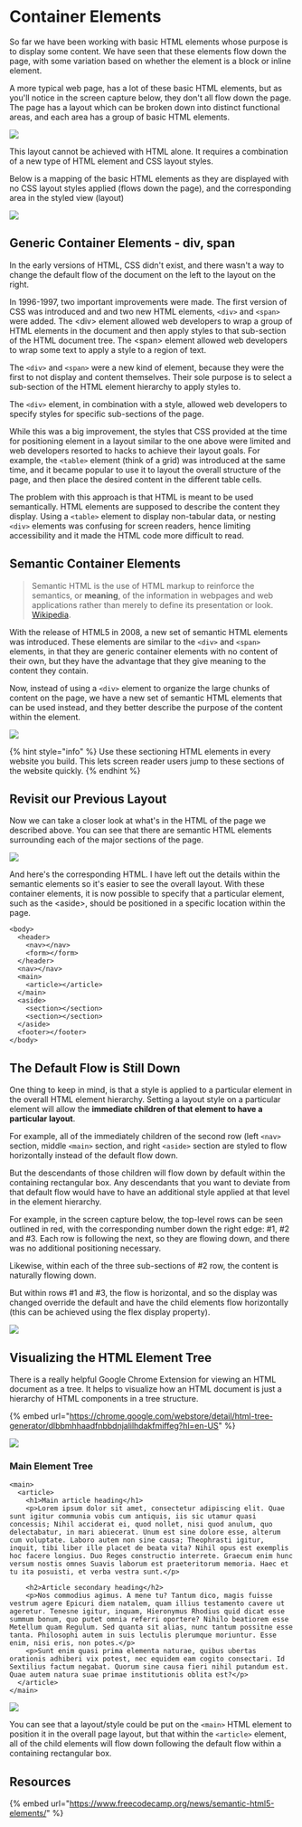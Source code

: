 # Container Elements

So far we have been working with basic HTML elements whose purpose is to display some content. We have seen that these elements flow down the page, with some variation based on whether the element is a block or inline element.

A more typical web page, has a lot of these basic HTML elements, but as you'll notice in the screen capture below, they don't all flow down the page. The page has a layout which can be broken down into distinct functional areas, and each area has a group of basic HTML elements.

![](<../../.gitbook/assets/image (238).png>)

This layout cannot be achieved with HTML alone. It requires a combination of a new type of HTML element and CSS layout styles.

Below is a mapping of the basic HTML elements as they are displayed with no CSS layout styles applied (flows down the page), and the corresponding area in the styled view (layout)

![](<../../.gitbook/assets/image (222) (1).png>)

## Generic Container Elements - div, span

In the early versions of HTML, CSS didn't exist, and there wasn't a way to change the default flow of the document on the left to the layout on the right.

In 1996-1997, two important improvements were made. The first version of CSS was introduced and and two new HTML elements, `<div>` and `<span>` were added. The \<div> element allowed web developers to wrap a group of HTML elements in the document and then apply styles to that sub-section of the HTML document tree. The \<span> element allowed web developers to wrap some text to apply a style to a region of text.

The `<div>` and `<span>` were a new kind of element, because they were the first to not display and content themselves. Their sole purpose is to select a sub-section of the HTML element hierarchy to apply styles to.

The `<div>` element, in combination with a style, allowed web developers to specify styles for specific sub-sections of the page.

While this was a big improvement, the styles that CSS provided at the time for positioning element in a layout similar to the one above were limited and web developers resorted to hacks to achieve their layout goals. For example, the `<table>` element (think of a grid) was introduced at the same time, and it became popular to use it to layout the overall structure of the page, and then place the desired content in the different table cells.

The problem with this approach is that HTML is meant to be used semantically. HTML elements are supposed to describe the content they display. Using a `<table>` element to display non-tabular data, or nesting `<div>` elements was confusing for screen readers, hence limiting accessibility and it made the HTML code more difficult to read.

## Semantic Container Elements

> Semantic HTML is the use of HTML markup to reinforce the semantics, or **meaning**, of the information in webpages and web applications rather than merely to define its presentation or look. [Wikipedia](https://en.wikipedia.org/wiki/Semantic_HTML).

With the release of HTML5 in 2008, a new set of semantic HTML elements was introduced. These elements are similar to the `<div>` and `<span>` elements, in that they are generic container elements with no content of their own, but they have the advantage that they give meaning to the content they contain.

Now, instead of using a `<div>` element to organize the large chunks of content on the page, we have a new set of semantic HTML elements that can be used instead, and they better describe the purpose of the content within the element.

![](<../../.gitbook/assets/image (4).png>)

{% hint style="info" %}
Use these sectioning HTML elements in every website you build. This lets screen reader users jump to these sections of the website quickly.
{% endhint %}

## Revisit our Previous Layout

Now we can take a closer look at what's in the HTML of the page we described above. You can see that there are semantic HTML elements surrounding each of the major sections of the page.

![](<../../.gitbook/assets/image (219) (1).png>)

And here's the corresponding HTML. I have left out the details within the semantic elements so it's easier to see the overall layout. With these container elements, it is now possible to specify that a particular element, such as the \<aside>, should be positioned in a specific location within the page.

```markup
<body>
  <header>
    <nav></nav>
    <form></form>
  </header>
  <nav></nav>
  <main>
    <article></article>
  </main>
  <aside>
    <section></section>
    <section></section>
  </aside>
  <footer></footer>
</body>
```

## The Default Flow is Still Down

One thing to keep in mind, is that a style is applied to a particular element in the overall HTML element hierarchy. Setting a layout style on a particular element will allow the **immediate children of that element to have a particular layout**.

For example, all of the immediately children of the second row (left `<nav>` section, middle `<main>` section, and right `<aside>` section are styled to flow horizontally instead of the default flow down.

But the descendants of those children will flow down by default within the containing rectangular box. Any descendants that you want to deviate from that default flow would have to have an additional style applied at that level in the element hierarchy.

For example, in the screen capture below, the top-level rows can be seen outlined in red, with the corresponding number down the right edge: #1, #2 and #3. Each row is following the next, so they are flowing down, and there was no additional positioning necessary.

Likewise, within each of the three sub-sections of #2 row, the content is naturally flowing down.

But within rows #1 and #3, the flow is horizontal, and so the display was changed override the default and have the child elements flow horizontally (this can be achieved using the flex display property).

![](<../../.gitbook/assets/image (237).png>)

## Visualizing the HTML Element Tree

There is a really helpful Google Chrome Extension for viewing an HTML document as a tree. It helps to visualize how an HTML document is just a hierarchy of HTML components in a tree structure.

{% embed url="https://chrome.google.com/webstore/detail/html-tree-generator/dlbbmhhaadfnbbdnjalilhdakfmiffeg?hl=en-US" %}

![](<../../.gitbook/assets/image (219).png>)

### Main Element Tree

```markup
<main>
  <article>
    <h1>Main article heading</h1>
    <p>Lorem ipsum dolor sit amet, consectetur adipiscing elit. Quae sunt igitur communia vobis cum antiquis, iis sic utamur quasi concessis; Nihil acciderat ei, quod nollet, nisi quod anulum, quo delectabatur, in mari abiecerat. Unum est sine dolore esse, alterum cum voluptate. Laboro autem non sine causa; Theophrasti igitur, inquit, tibi liber ille placet de beata vita? Nihil opus est exemplis hoc facere longius. Duo Reges constructio interrete. Graecum enim hunc versum nostis omnes Suavis laborum est praeteritorum memoria. Haec et tu ita posuisti, et verba vestra sunt.</p>

    <h2>Article secondary heading</h2>
    <p>Nos commodius agimus. A mene tu? Tantum dico, magis fuisse vestrum agere Epicuri diem natalem, quam illius testamento cavere ut ageretur. Tenesne igitur, inquam, Hieronymus Rhodius quid dicat esse summum bonum, quo putet omnia referri oportere? Nihilo beatiorem esse Metellum quam Regulum. Sed quanta sit alias, nunc tantum possitne esse tanta. Philosophi autem in suis lectulis plerumque moriuntur. Esse enim, nisi eris, non potes.</p>
    <p>Sunt enim quasi prima elementa naturae, quibus ubertas orationis adhiberi vix potest, nec equidem eam cogito consectari. Id Sextilius factum negabat. Quorum sine causa fieri nihil putandum est. Quae autem natura suae primae institutionis oblita est?</p>
  </article>
</main>
```

![](<../../.gitbook/assets/image (218).png>)

You can see that a layout/style could be put on the `<main>` HTML element to position it in the overall page layout, but that within the `<article>` element, all of the child elements will flow down following the default flow within a containing rectangular box.

## Resources

{% embed url="https://www.freecodecamp.org/news/semantic-html5-elements/" %}
